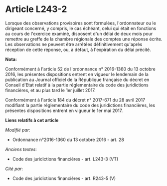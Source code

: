 # Article L243-2

Lorsque des observations provisoires sont formulées, l'ordonnateur ou le dirigeant concerné, y compris, le cas échéant, celui
qui était en fonctions au cours de l'exercice examiné, disposent d'un délai de deux mois pour remettre au greffe de la
chambre régionale des comptes une réponse écrite. Les observations ne peuvent être arrêtées définitivement qu'après réception
de cette réponse, ou, à défaut, à l'expiration du délai précité.

**Nota:**

Conformément à l'article 52 de l'ordonnance n° 2016-1360 du 13 octobre 2016, les présentes dispositions entrent en vigueur le
lendemain de la publication au Journal officiel de la République française du décret en Conseil d'Etat relatif à la partie
réglementaire du code des juridictions financières, et au plus tard le 1er juillet 2017.

Conformément à l'article 184 du décret n° 2017-671 du 28 avril 2017 modifiant la partie réglementaire du code des
juridictions financières, les présentes dispositions entrent en vigueur le 1er mai 2017.

**Liens relatifs à cet article**

_Modifié par_:

  - Ordonnance n°2016-1360 du 13 octobre 2016 - art. 28

_Anciens textes_:

  - Code des juridictions financières - art. L243-3 (VT)

_Cité par_:

  - Code des juridictions financières - art. R243-5 (V)
